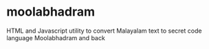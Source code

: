# moolabhadram
HTML and Javascript utility to convert Malayalam text to secret code language Moolabhadram and back
